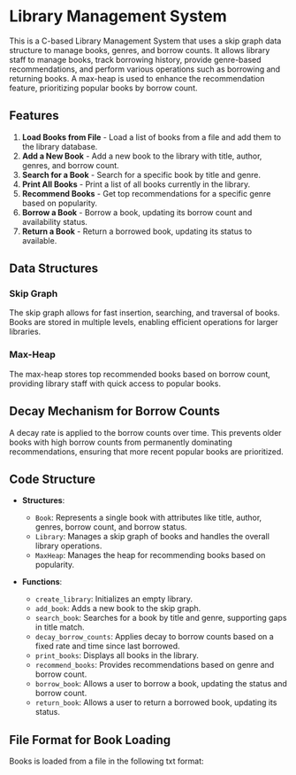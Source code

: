 # Library Management System

This is a C-based Library Management System that uses a skip graph data structure to manage books, genres, and borrow counts. It allows library staff to manage books, track borrowing history, provide genre-based recommendations, and perform various operations such as borrowing and returning books. A max-heap is used to enhance the recommendation feature, prioritizing popular books by borrow count.

## Features

1. **Load Books from File** - Load a list of books from a file and add them to the library database.
2. **Add a New Book** - Add a new book to the library with title, author, genres, and borrow count.
3. **Search for a Book** - Search for a specific book by title and genre.
4. **Print All Books** - Print a list of all books currently in the library.
5. **Recommend Books** - Get top recommendations for a specific genre based on popularity.
6. **Borrow a Book** - Borrow a book, updating its borrow count and availability status.
7. **Return a Book** - Return a borrowed book, updating its status to available.

## Data Structures

### Skip Graph
The skip graph allows for fast insertion, searching, and traversal of books. Books are stored in multiple levels, enabling efficient operations for larger libraries.

### Max-Heap
The max-heap stores top recommended books based on borrow count, providing library staff with quick access to popular books.

## Decay Mechanism for Borrow Counts
A decay rate is applied to the borrow counts over time. This prevents older books with high borrow counts from permanently dominating recommendations, ensuring that more recent popular books are prioritized.

## Code Structure

- **Structures**:
  - `Book`: Represents a single book with attributes like title, author, genres, borrow count, and borrow status.
  - `Library`: Manages a skip graph of books and handles the overall library operations.
  - `MaxHeap`: Manages the heap for recommending books based on popularity.

- **Functions**:
  - `create_library`: Initializes an empty library.
  - `add_book`: Adds a new book to the skip graph.
  - `search_book`: Searches for a book by title and genre, supporting gaps in title match.
  - `decay_borrow_counts`: Applies decay to borrow counts based on a fixed rate and time since last borrowed.
  - `print_books`: Displays all books in the library.
  - `recommend_books`: Provides recommendations based on genre and borrow count.
  - `borrow_book`: Allows a user to borrow a book, updating the status and borrow count.
  - `return_book`: Allows a user to return a borrowed book, updating its status.

## File Format for Book Loading

Books is loaded from a file in the following txt format:
